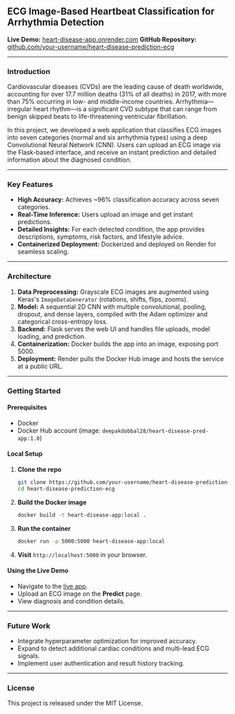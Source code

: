 ## ECG Image-Based Heartbeat Classification for Arrhythmia Detection

**Live Demo:** [heart-disease-app.onrender.com](https://heart-disease-app.onrender.com)
**GitHub Repository:** [github.com/your-username/heart-disease-prediction-ecg](https://github.com/your-username/heart-disease-prediction-ecg)

---

### Introduction

Cardiovascular diseases (CVDs) are the leading cause of death worldwide, accounting for over 17.7 million deaths (31% of all deaths) in 2017, with more than 75% occurring in low- and middle-income countries. Arrhythmia—irregular heart rhythm—is a significant CVD subtype that can range from benign skipped beats to life-threatening ventricular fibrillation.

In this project, we developed a web application that classifies ECG images into seven categories (normal and six arrhythmia types) using a deep Convolutional Neural Network (CNN). Users can upload an ECG image via the Flask-based interface, and receive an instant prediction and detailed information about the diagnosed condition.

---

### Key Features

* **High Accuracy:** Achieves \~96% classification accuracy across seven categories.
* **Real-Time Inference:** Users upload an image and get instant predictions.
* **Detailed Insights:** For each detected condition, the app provides descriptions, symptoms, risk factors, and lifestyle advice.
* **Containerized Deployment:** Dockerized and deployed on Render for seamless scaling.

---

### Architecture

1. **Data Preprocessing:** Grayscale ECG images are augmented using Keras's `ImageDataGenerator` (rotations, shifts, flips, zooms).
2. **Model:** A sequential 2D CNN with multiple convolutional, pooling, dropout, and dense layers, compiled with the Adam optimizer and categorical cross-entropy loss.
3. **Backend:** Flask serves the web UI and handles file uploads, model loading, and prediction.
4. **Containerization:** Docker builds the app into an image, exposing port 5000.
5. **Deployment:** Render pulls the Docker Hub image and hosts the service at a public URL.

---

### Getting Started

#### Prerequisites

* Docker
* Docker Hub account (image: `deepakdobbal28/heart-disease-pred-app:1.0`)

#### Local Setup

1. **Clone the repo**

   ```bash
   git clone https://github.com/your-username/heart-disease-prediction-ecg.git
   cd heart-disease-prediction-ecg
   ```
2. **Build the Docker image**

   ```bash
   docker build -t heart-disease-app:local .
   ```
3. **Run the container**

   ```bash
   docker run -p 5000:5000 heart-disease-app:local
   ```
4. **Visit** `http://localhost:5000` in your browser.

#### Using the Live Demo

* Navigate to the [live app](https://heart-disease-app.onrender.com).
* Upload an ECG image on the **Predict** page.
* View diagnosis and condition details.

---

### Future Work

* Integrate hyperparameter optimization for improved accuracy.
* Expand to detect additional cardiac conditions and multi-lead ECG signals.
* Implement user authentication and result history tracking.

---

### License

This project is released under the MIT License.
